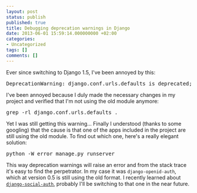 ```yaml
---
layout: post
status: publish
published: true
title: Debugging deprecation warnings in Django
date: 2013-06-01 15:59:14.000000000 +02:00
categories:
- Uncategorized
tags: []
comments: []
---
```

Ever since switching to Django 1.5, I've been annoyed by this:
<pre>DeprecationWarning: django.conf.urls.defaults is deprecated; use django.conf.urls instead</pre>
I've been annoyed because I duly made the necessary changes in my project and verified that I'm not using the old module anymore:
<pre>grep -rl django.conf.urls.defaults .</pre>
Yet I was still getting this warning... Finally I understood (thanks to some googling) that the cause is that one of the apps included in the project are still using the old module. To find out which one, here's a really elegant solution:
<pre>python -W error manage.py runserver</pre>
This way deprecation warnings will raise an error and from the stack trace it's easy to find the perpetrator. In my case it was `django-openid-auth`, which at version 0.5 is still using the old format. I recently learned about <a href="https://github.com/omab/django-social-auth">`django-social-auth`</a>, probably I'll be switching to that one in the near future.
